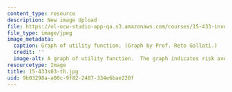 ```yaml
---
content_type: resource
description: New image Upload
file: https://ol-ocw-studio-app-qa.s3.amazonaws.com/courses/15-433-investments-spring-2003/9b03298aa00c9f822487334e6bae220f_15-433s03-th.jpg
file_type: image/jpeg
image_metadata:
  caption: Graph of utility function. (Graph by Prof. Reto Gallati.)
  credit: ''
  image-alt: A graph of utility function.  The graph indicates risk aversion points.
resourcetype: Image
title: 15-433s03-th.jpg
uid: 9b03298a-a00c-9f82-2487-334e6bae220f
---
```

